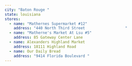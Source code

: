 ```yaml
---
city: "Baton Rouge "
state: louisiana
stores:
  - name: "Mathernes Supermarket #12"
    address: "440 North Third Street                  "
  - name: "Matherne's Market At Lsu #5"
    address: 85 Gateway Center Lane
  - name: Alexanders Highland Market
    address: 18111 Highland Road
  - name: Our Daily Bread
    address: "9414 Florida Boulevard "
---
```


